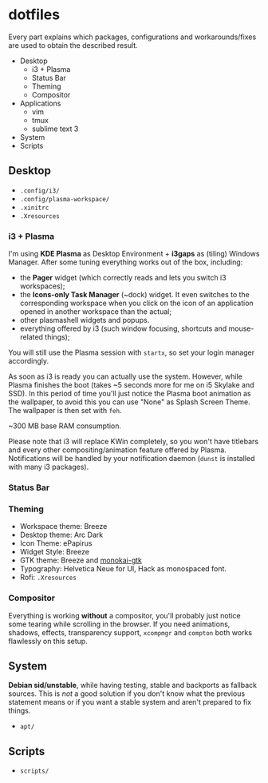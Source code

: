 # dotfiles
Every part explains which packages, configurations and workarounds/fixes are used to obtain the described result.
- Desktop
  - i3 + Plasma
  - Status Bar
  - Theming
  - Compositor
- Applications
  - vim
  - tmux
  - sublime text 3
- System
- Scripts


## Desktop
- `.config/i3/`
- `.config/plasma-workspace/`
- `.xinitrc`
- `.Xresources`

### i3 + Plasma

I'm using **KDE Plasma** as Desktop Environment + **i3gaps** as (tiling) Windows Manager. After some tuning everything works out of the box, including:

- the **Pager** widget (which correctly reads and lets you switch i3 workspaces);
- the **Icons-only Task Manager** (~dock) widget. It even switches to the corresponding workspace when you click on the icon of an application opened in another workspace than the actual;
- other plasmashell widgets and popups.
- everything offered by i3 (such window focusing, shortcuts and mouse-related things);

You will still use the Plasma session with `startx`, so set your login manager accordingly.

As soon as i3 is ready you can actually use the system. However, while Plasma finishes the boot (takes ~5 seconds more for me on i5 Skylake and SSD). In this period of time you'll just notice the Plasma boot animation as the wallpaper, to avoid this you can use "None" as Splash Screen Theme. The wallpaper is then set with `feh`.

~300 MB base RAM consumption.

Please note that i3 will replace KWin completely, so you won't have titlebars and every other compositing/animation feature offered by Plasma. Notifications will be handled by your notification daemon (`dunst` is installed with many i3 packages).

### Status Bar

### Theming
- Workspace theme: Breeze
- Desktop theme: Arc Dark
- Icon Theme: ePapirus
- Widget Style: Breeze
- GTK theme: Breeze and [monokai-gtk](https://github.com/avivace/monokai-gtk)
- Typography: Helvetica Neue for UI, Hack as monospaced font.
- Rofi: `.Xresources`

### Compositor
Everything is working **without** a compositor, you'll probably just notice some tearing while scrolling in the browser. If you need animations, shadows, effects, transparency support, `xcompmgr` and `compton` both works flawlessly on this setup.

## System
**Debian sid/unstable**, while having testing, stable and backports as fallback sources. This is *not* a good solution if you don't know what the previous statement means or if you want a stable system and aren't prepared to fix things.
- `apt/`

## Scripts
- `scripts/`
